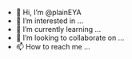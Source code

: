 - 👋 Hi, I’m @plainEYA
- 👀 I’m interested in ...
- 🌱 I’m currently learning ...
- 💞️ I’m looking to collaborate on ...
- 📫 How to reach me ...

<!---
plainEYA/plainEYA is a ✨ special ✨ repository because its `README.md` (this file) appears on your GitHub profile.
You can click the Preview link to take a look at your changes.
--->
